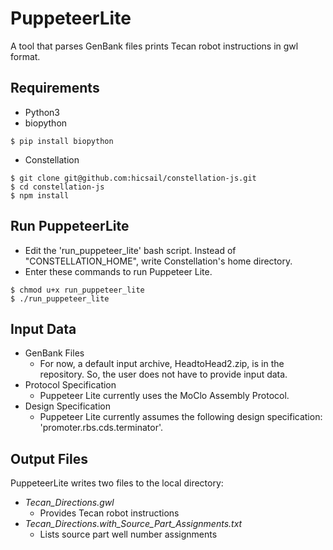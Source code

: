 # PuppeteerLite

A tool that parses GenBank files prints Tecan robot instructions in gwl format.

## Requirements

- Python3
- biopython 
```
$ pip install biopython
```

- Constellation 
```
$ git clone git@github.com:hicsail/constellation-js.git
$ cd constellation-js
$ npm install
```

## Run PuppeteerLite

- Edit the 'run_puppeteer_lite' bash script.  Instead of "CONSTELLATION_HOME", write Constellation's home directory.
- Enter these commands to run Puppeteer Lite.
```
$ chmod u+x run_puppeteer_lite
$ ./run_puppeteer_lite
```

## Input Data 

- GenBank Files
  - For now, a default input archive, HeadtoHead2.zip, is in the repository.  So, the user does not have to provide input data.
- Protocol Specification
  - Puppeteer Lite currently uses the MoClo Assembly Protocol.
- Design Specification
  - Puppeteer Lite currently assumes the following design specification: 'promoter.rbs.cds.terminator'.

## Output Files

PuppeteerLite writes two files to the local directory:
- *Tecan_Directions.gwl* 
  - Provides Tecan robot instructions
- *Tecan_Directions.with_Source_Part_Assignments.txt*
  - Lists source part well number assignments
